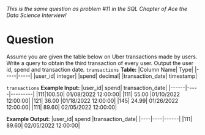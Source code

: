 *This is the same question as problem #11 in the SQL Chapter of Ace the Data Science Interview!*
# Question
Assume you are given the table below on Uber transactions made by users. Write a query to obtain the third transaction of every user. Output the user id, spend and transaction date.
`transactions` **Table:**
|Column Name|	Type|
|-----|-----|
|user_id|	integer|
|spend|	decimal|
|transaction_date|	timestamp|

`transactions` **Example Input:**
|user_id|	spend|	transaction_date|
|------|-----|---------|
|111|100.50|	01/08/2022 12:00:00|
|111|	55.00	|01/10/2022 12:00:00|
|121|	36.00	|01/18/2022 12:00:00|
|145|	24.99|	01/26/2022 12:00:00|
|111|	89.60|	02/05/2022 12:00:00|

**Example Output:**
|user_id|	spend	|transaction_date|
|----|----|------|
|111|	89.60|	02/05/2022 12:00:00|

